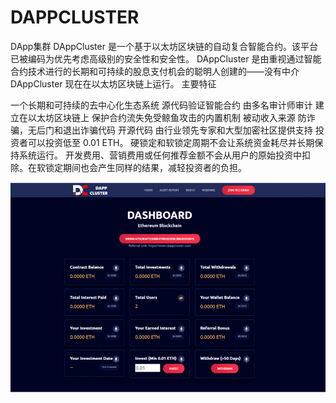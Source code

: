 # DAPPCLUSTER

DApp集群
DAppCluster 是一个基于以太坊区块链的自动复合智能合约。该平台已被编码为优先考虑高级别的安全性和安全性。 DAppCluster 是由重视通过智能合约技术进行的长期和可持续的股息支付机会的聪明人创建的——没有中介
DAppCluster 现在在以太坊区块链上运行。
主要特征

  一个长期和可持续的去中心化生态系统
  源代码验证智能合约
  由多名审计师审计
  建立在以太坊区块链上
  保护合约流失免受鲸鱼攻击的内置机制
  被动收入来源
  防诈骗，无后门和退出诈骗代码
  开源代码
  由行业领先专家和大型加密社区提供支持
  投资者可以投资低至 0.01 ETH。
  硬锁定和软锁定周期不会让系统资金耗尽并长期保持系统运行。
  开发费用、营销费用或任何推荐金额不会从用户的原始投资中扣除。在软锁定期间也会产生同样的结果，减轻投资者的负担。

![dappcluster-dapp-defi-ethereum-image1_c979a82477974f7381ef1d570d22dd37](dappcluster-dapp-defi-ethereum-image1_c979a82477974f7381ef1d570d22dd37.png)


